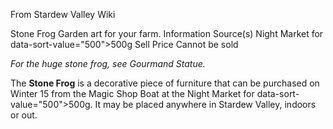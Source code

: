From Stardew Valley Wiki

Stone Frog Garden art for your farm. Information Source(s) Night Market for data-sort-value="500"&gt;500g Sell Price Cannot be sold

*For the huge stone frog, see Gourmand Statue.*

The **Stone Frog** is a decorative piece of furniture that can be purchased on Winter 15 from the Magic Shop Boat at the Night Market for data-sort-value="500"&gt;500g. It may be placed anywhere in Stardew Valley, indoors or out.
